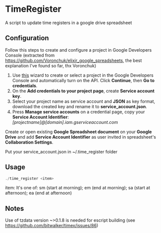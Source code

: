 # TimeRegister

A script to update time registers in a google drive spreadsheet

## Configuration
Follow this steps to create and configure a project in Google Developers Console (extracted from https://github.com/Voronchuk/elixir_google_spreadsheets, the best explanation I've found so far, thx Voronchuk)

1. Use [this](https://console.developers.google.com/start/api?id=sheets.googleapis.com) wizard to create or select a project in the Google Developers Console and automatically turn on the API. Click __Continue__, then __Go to credentials__.
2. On the __Add credentials to your project page__, create __Service account key__.
3. Select your project name as service account and __JSON__ as key format, download the created key and rename it to __service_account.json__.
4. Press __Manage service accounts__ on a credential page, copy your __Service Account Identifier__: _[projectname]@[domain].iam.gserviceaccount.com_

Create or open existing __Google Spreadsheet document__ on your __Google Drive__ and add __Service Account Identifier__ as user invited in spreadsheet's __Collaboration Settings__.

Put your service_account.json in ~/.time_register folder

## Usage
```elixir
./time_register <item>
```

item: It's one of: sm (start at morning); em (end at morning); sa (start at afternoon); ea (end at afternoon)

## Notes
Use of tzdata version ~>0.1.8 is needed for escript building (see https://github.com/bitwalker/timex/issues/86)
